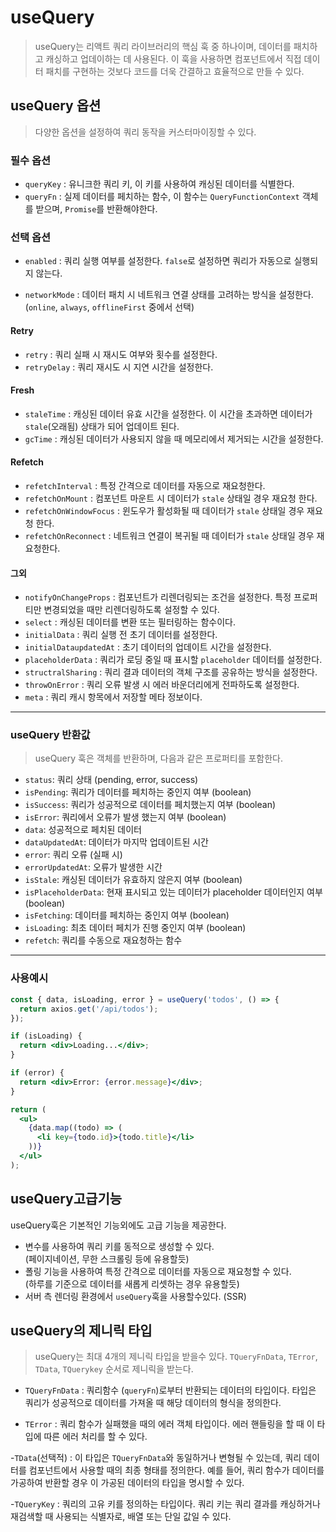 # useQuery 

> useQuery는 리액트 쿼리 라이브러리의 핵심 훅 중 하나이며, 데이터를 패치하고 캐싱하고 업데이하는 데 사용된다. 이 훅을 사용하면 컴포넌트에서 직접 데이터 패치를 구현하는 것보다 코드를 더욱 간결하고 효율적으로 만들 수 있다.

## useQuery 옵션

> 다양한 옵션을 설정하여 쿼리 동작을 커스터마이징할 수 있다.

### 필수 옵션

- `queryKey` : 유니크한 쿼리 키, 이 키를 사용하여 캐싱된 데이터를 식별한다.
- `queryFn` : 실제 데이터를 페치하는 함수, 이 함수는 `QueryFunctionContext` 객체를 받으며, `Promise`를 반환해야한다.

### 선택 옵션 

- `enabled` : 쿼리 실행 여부를 설정한다. `false`로 설정하면 쿼리가 자동으로 실행되지 않는다.  

- `networkMode` : 데이터 패치 시 네트워크 연결 상태를 고려하는 방식을 설정한다.
(`online`, `always`, `offlineFirst` 중에서 선택)  

#### Retry

- `retry` : 쿼리 실패 시 재시도 여부와 횟수를 설정한다.
- `retryDelay` : 쿼리 재시도 시 지연 시간을 설정한다.  

#### Fresh

- `staleTime` : 캐싱된 데이터 유효 시간을 설정한다. 이 시간을 초과하면 데이터가 `stale`(오래됨) 상태가 되어 업데이트 된다.
- `gcTime` : 캐싱된 데이터가 사용되지 않을 때 메모리에서 제거되는 시간을 설정한다.  

#### Refetch

- `refetchInterval` : 특정 간격으로 데이터를 자동으로 재요청한다.
- `refetchOnMount` : 컴포넌트 마운트 시 데이터가 `stale` 상태일 경우 재요청 한다.
- `refetchOnWindowFocus` : 윈도우가 활성화될 때 데이터가 `stale` 상태일 경우 재요청 한다.
- `refetchOnReconnect` : 네트워크 연결이 복귀될 때 데이터가 `stale` 상태일 경우 재요청한다.

#### 그외 

- `notifyOnChangeProps` : 컴포넌트가 리렌더링되는 조건을 설정한다. 특정 프로퍼티만 변경되었을 때만 리렌더링하도록 설정할 수 있다.  
- `select` : 캐싱된 데이터를 변환 또는 필터링하는 함수이다.
- `initialData` : 쿼리 실행 전 초기 데이터를 설정한다.
- `initialDataupdatedAt` : 초기 데이터의 업데이트 시간을 설정한다.
- `placeholderData` : 쿼리가 로딩 중일 때 표시할 `placeholder` 데이터를 설정한다.
- `structralSharing` : 쿼리 결과 데이터의 객체 구조를 공유하는 방식을 설정한다.
- `throwOnError` : 쿼리 오류 발생 시 에러 바운더리에게 전파하도록 설정한다.  
- `meta` : 쿼리 캐시 항목에서 저장할 메타 정보이다.  
  
---

### useQuery 반환값 

> useQuery 훅은 객체를 반환하며, 다음과 같은 프로퍼티를 포함한다.

- `status`: 쿼리 상태 (pending, error, success)
- `isPending`: 쿼리가 데이터를 페치하는 중인지 여부 (boolean)
- `isSuccess`: 쿼리가 성공적으로 데이터를 페치했는지 여부 (boolean)
- `isError`: 쿼리에서 오류가 발생 했는지 여부 (boolean)
- `data`: 성공적으로 페치된 데이터
- `dataUpdatedAt`: 데이터가 마지막 업데이트된 시간
- `error`: 쿼리 오류 (실패 시)
- `errorUpdatedAt`: 오류가 발생한 시간
- `isStale`: 캐싱된 데이터가 유효하지 않은지 여부 (boolean)
- `isPlaceholderData`: 현재 표시되고 있는 데이터가 placeholder 데이터인지 여부 (boolean)
- `isFetching`: 데이터를 페치하는 중인지 여부 (boolean)
- `isLoading`: 최초 데이터 페치가 진행 중인지 여부 (boolean)
- `refetch`: 쿼리를 수동으로 재요청하는 함수
  
---

### 사용예시 

```jsx
const { data, isLoading, error } = useQuery('todos', () => {
  return axios.get('/api/todos');
});

if (isLoading) {
  return <div>Loading...</div>;
}

if (error) {
  return <div>Error: {error.message}</div>;
}

return (
  <ul>
    {data.map((todo) => (
      <li key={todo.id}>{todo.title}</li>
    ))}
  </ul>
);
```

## useQuery고급기능 

useQuery훅은 기본적인 기능외에도 고급 기능을 제공한다.

- 변수를 사용하여 쿼리 키를 동적으로 생성할 수 있다.  
(페이지네이션, 무한 스크롤링 등에 유용할듯)
- 폴링 기능을 사용하여 특정 간격으로 데이터를 자동으로 재요청할 수 있다.  
(하루를 기준으로 데이터를 새롭게 리셋하는 경우 유용할듯)
- 서버 측 렌더링 환경에서 `useQuery`훅을 사용할수있다. (SSR)

## useQuery의 제니릭 타입 

>useQuery는 최대 4개의 제니릭 타입을 받을수 있다. 
`TQueryFnData`, `TError`, `TData`, `TQuerykey` 순서로 제니릭을 받는다.


- `TQueryFnData` : 쿼리함수 (`queryFn`)로부터 반환되는 데이터의 타입이다. 타입은 쿼리가 성공적으로 데이터를 가져올 때 해당 데이터의 형식을 정의한다. 

- `TError` : 쿼리 함수가 실패했을 때의 에러 객체 타입이다. 에러 핸들링을 할 때 이 타입에 따른 에러 처리를 할 수 있다. 

-`TData`(선택적) : 이 타입은 `TQueryFnData`와 동일하거나 변형될 수 있는데, 쿼리 데이터를 컴포넌트에서 사용할 때의 최종 형태를 정의한다. 예를 들어, 쿼리 함수가 데이터를 가공하여 반환할 경우 이 가공된 데이터의 타입을 명시할 수 있다. 

-`TQueryKey` : 쿼리의 고유 키를 정의하는 타입이다. 쿼리 키는 쿼리 결과를 캐싱하거나 재검색할 때 사용되는 식별자로, 배열 또는 단일 값일 수 있다.